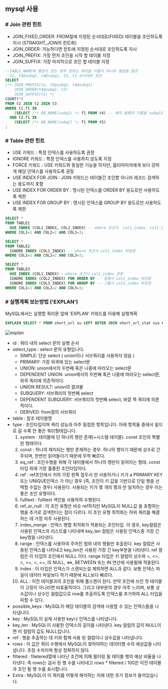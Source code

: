 ## mysql 사용
### # Join 관련 힌트
 - JOIN_FIXED_ORDER: FROM절에 지정된 순서대로(FIXED) 테이블을 조인하도록 지시 (STRAIGHT_JOIN의 힌트화)
 - JOIN_ORDER: 가능하다면 힌트에 지정된 순서대로 조인하도록 지시
 - JOIN_PREFIX: 가장 먼저 조인을 시작 할 테이블 지정
 - JOIN_SUFFIX: 가장 마지막으로 조인 할 테이블 지정

```sql
--TABLE_NAME에 별칭이 있는 경우 힌트는 테이블 이름이 아니라 별칭을 참조
--t2, t5@subq2, t4@subq1, t3, t1 순서대로 조인
SELECT
/*+ JOIN_PREFIX(t2, t5@subq2, t4@subq1)
    JOIN_ORDER(t4@subq1, t3)
    JOIN_SUFFIX(t1) */
COUNT(*) 
FROM t1 JOIN t2 JOIN t3
WHERE t1.f1 IN 
    (SELECT /*+ QB_NAME(subq1) */ f1 FROM t4) -- 쿼리 블록의 이름을 subq1로 지정
  AND t2.f1 IN 
    (SELECT /*+ QB_NAME(subq2) */ f1 FROM t5) 
;
```

### # Table 관련 힌트
 - USE 키워드 : 특정 인덱스를 사용하도록 권장
 - IGNORE 키워드 : 특정 인덱스를 사용하지 않도록 지정
 - FORCE 키워드 : USE 키워드와 동일한 기능을 하지만, 옵티마이저에게 보다 강하게 해당 인덱스를 사용하도록 권장
 - USE INDEX FOR JOIN : JOIN 키워드는 테이블간 조인뿐 아니라 레코드 검색하는 용도까지 포함
 - USE INDEX FOR ORDER BY : 명시된 인덱스를 ORDER BY 용도로만 사용하도록 제한
 - USE INDEX FOR GROUP BY : 명시된 인덱스를 GROUP BY 용도로만 사용하도록 제한

```sql
SELECT * 
FROM TABLE1 
  USE INDEX (COL1_INDEX, COL2_INDEX) -- where 조건시  col1_index, col2_index 사용 권장
WHERE COL1=1 AND COL2=2 AND COL3=3;

SELECT * 
FROM TABLE2 
  IGNORE INDEX (COL1_INDEX) -- where 조건시 col1_index 비권장
WHERE COL1=1 AND COL2=2 AND COL3=3;

SELECT * 
FROM TABLE3
  USE INDEX (COL1_INDEX) --where 조건시 col1_index 권장
  IGNORE INDEX (COL2_INDEX) FOR ORDER BY -- 정렬시 col2_index 비권장
  IGNORE INDEX (COL3_INDEX) FOR GROUP BY -- 그룹시 col3_index 비권장
WHERE COL1=1 AND COL2=2 AND COL3=3;
```

### # 실행계획 보는방법 ('EXPLAN')
MySQL에서는 실행할 쿼리문 앞에 'EXPLAN' 키워드를 이용해 실행계획
```sql
EXPLAIN SELECT * FROM short_url su LEFT OUTER JOIN short_url_stat sus ON su.hash = sus.hash WHERE deleted_date IS NULL;
```
![explan](./explan.png)

- id : 쿼리 내의 select 문의 실행 순서
- select_type : select 문의 유형입니다.
    - SIMPLE: 단순 select ( union이나 서브쿼리를 사용하지 않음 )
    - PRIMARY: 가장 외곽에 있는 select문
    - UNION: union에서의 두번째 혹은 나중에 따라오는 select문
    - DEPENDENT UNION: union에서의 두번째 혹은 나중에 따라오는 select문, 외곽 쿼리에 의존적이다.
    - UNION RESULT: union의 결과물
    - SUBQUERY: 서브쿼리의 첫번째 select
    - DEPENDENT SUBQUERY: 서브쿼리의 첫번째 select, 바깥 쪽 쿼리에 의존적이다.
    - DERIVED: from절의 서브쿼리
- table : 참조 테이블명
- type : 조인타입이며 쿼리 성능과 아주 밀접한 항목입니다. 아래 항목들 중에서 밑으로 갈 수록 안 좋은 쿼리형태입니다.
    1. system : 테이블에 단 하나의 행만 존재(=시스템 테이블). const 조인의 특별한 형태이다.
    2. const : 하나의 매치되는 행만 존재하는 경우. 하나의 행이기 때문에 상수로 간주되며, 한번만 읽어들이기 때문에 무척 빠르다.
    3. eq_ref : 조인수행을 위해 각 테이블에서 하나의 행만이 읽혀지는 형태. const 타입 외에 가장 훌륭한 조인타입이다.
    4. ref : ref조인에서 키의 가장 왼쪽 접두사 만 사용하거나 키가 a PRIMARY KEY또는 UNIQUE인덱스 가 아닌 경우 (즉, 조인이 키 값을 기반으로 단일 행을 선택할 수없는 경우) 사용된다. 사용되는 키가 몇 개의 행과 만 일치하는 경우 이는 좋은 조인 유형이다.
    5. fulltext : fulltext 색인을 사용하여 수행된다.
    6. ref_or_null : 이 조인 유형은 비슷 ref하지만 MySQL이 NULL값 을 포함하는 행을 추가로 검색한다는 점이 다르다. 이 조인 유형 최적화는 하위 쿼리를 해결하는 데 가장 자주 사용된다.
    7. index_merge : 인덱스 병합 최적화가 적용되는 조인타입. 이 경우, key컬럼은 사용된 인덱스의 리스트를 나타내며 key_len 컬럼은 사용된 인덱스중 가장 긴 key명을 나타낸다.
    8. range : 인덱스를 사용하여 주어진 범위 내의 행들만 추출된다. key 컬럼은 사용된 인덱스를 나타내고 key_len은 사용된 가장 긴 key부분을 나타낸다. ref 컬럼은 이 타입의 조인에서 NULL 이다. range 타입은 키 컬럼이 상수와 =, <>, >, >=, <, <=, IS NULL, <=>, BETWEEN 또는 IN 연산에 사용될때 적용된다.
    9. index : 이 타입은 인덱스가 스캔되는걸 제외하면 ALL과 같다. 보통 인덱스 파일이 데이터 파일보다 작기 때문에 ALL보다 빠르다.
    10. ALL : 이전 테이블과의 조인을 위해 풀스캔이 된다. 만약 조인에 쓰인 첫 테이블이 고정이 아니라면 비효율적이다. 그리고 대부분의 경우 아주 느리며, 보통 상수값이나 상수인 컬럼값으로 row를 추출하도록 인덱스를 추가하여 ALL 타입을 피할 수 있다.
- possible_keys : MySQL이 해당 테이블의 검색에 사용할 수 있는 인덱스들을 나타냅니다.
- key : MySQL이 실제 사용한 key나 인덱스를 나타냅니다.
- key_len : MySQL이 사용한 인덱스의 길이를 나타낸다. key 컬럼의 값이 NULL이면 이 컬럼의 값도 NULL입니다.
- ref : 행을 추출하는 데 키와 함께 사용 된 컬럼이나 상수값을 나타냅니다.
- rows : 이 값은 쿼리 수행에서 MySQL이 찾아야하는 데이터행 수의 예상값을 나타냅니다. 추정 수치이며 항상 정확하지 않다.
- filtered : filetered열에 나타난 조건에 의해 필터링 될 테이블 행의 예상 비율을 나타낸다. 즉 rows는 검사 된 행 수를 나타내고 rows * filtered / 100은 이전 테이블과 조인 될 행 수를 표시합니다.
- Extra : MySQL이 이 쿼리를 어떻게 해석하는 지에 대한 추가 정보가 들어있습니다. 